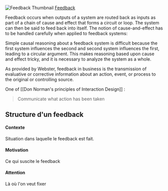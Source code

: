 ![Feedback Thumbnail](https://upload.wikimedia.org/wikipedia/commons/b/b0/General_Feedback_Loop.svg)
[Feedback](https://en.wikipedia.org/wiki/Feedback)

Feedback occurs when outputs of a system are routed back as inputs as part of a chain of cause and effect that forms a circuit or loop. The system can then be said to feed back into itself. The notion of cause-and-effect has to be handled carefully when applied to feedback systems:

Simple causal reasoning about a feedback system is difficult because the first system influences the second and second system influences the first, leading to a circular argument. This makes reasoning based upon cause and effect tricky, and it is necessary to analyze the system as a whole. 

As provided by Webster, feedback in business is the transmission of evaluative or corrective information about an action, event, or process to the original or controlling source.

One of [[Don Norman's principles of Interaction Design]] : 

> Communicate what action has been taken 

## Structure d'un feedback

#### Contexte 
Situation dans laquelle le feedback est fait. 
#### Motivation 
Ce qui suscite le feedback
#### Attention 
Là où l'on veut fixer 